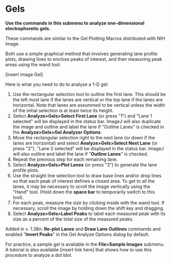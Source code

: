 # Gels

**Use the commands in this submenu to analyze one-dimensional
electrophoretic gels.**

These commands are similar to the Gel Plotting Macros distributed with
NIH Image.

Both use a simple graphical method that involves generating lane profile
plots, drawing lines to enclose peaks of interest, and then measuring
peak areas using the wand tool.

\[insert image Gel\]

Here is what you need to do to analyse a 1-D gel:

1.  Use the rectangular selection tool to outline the first lane. This
    should be the left most lane if the lanes are vertical or the top
    lane if the lanes are horizontal. Note that lanes are assummed to be
    vertical unless the width of the initial selection is at least twice
    its height.
2.  Select **Analyze\>Gels\>Select First Lane** (or press \"1\") and
    \"Lane 1 selected\" will be displayed in the status bar. ImageJ will
    also duplicate the image and outline and label the lane if \"Outline
    Lanes\" is checked in the **Analyze\>Gels\>Gel Analyzer Options**.
3.  Move the rectangular selection right to the next lane (or down if
    the lanes are horizontal) and select **Analyze\>Gels\>Select Next
    Lane** (or press \"2\"). \"Lane 2 selected\" will be displayed in
    the status bar. ImageJ will also outline and label the lane if
    \"**Outline Lanes**\" is checked.
4.  Repeat the previous step for each remaining lane.
5.  Select **Analyze\>Gels\>Plot Lanes** (or press \"3\") to generate
    the lane profile plots.
6.  Use the straight line selection tool to draw base lines and/or drop
    lines so that each peak of interest defines a closed area. To get to
    all the lanes, it may be necessary to scroll the image vertically
    using the \"Hand\" tool. (Hold down the **space bar** to temporarily
    switch to this tool).
7.  For each peak, measure the size by clicking inside with the wand
    tool. If necessary, scroll the image by holding down the shift key
    and dragging.
8.  Select **Analyze\>Gels\>Label Peaks** to label each measured peak
    with its size as a percent of the total size of the measured peaks.

Added in v. 1.38n: **Re-plot Lanes** and **Draw Lane Outlines** commands
and enabled \"**Invert Peaks**\" in the Gel Analyze Options dialog by
default.

For practice, a sample gel is available in the **File\>Sample Images**
submenu. A tutorial is also available \[insert link here\] that shows
how to use this procedure to analyze a dot blot.
